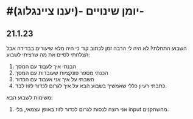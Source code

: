 #יומן שינויים -(יענו ציינגלוג)-
===
21.1.23
---
השבוע התחלתי!
לא היה לי הרבה זמן לכתוב קוד כי היה מלא שיעורים בבדידה אבל הצלחתי לסיים את מה שרציתי לשבוע:
1. הבנתי איך לעבוד עם המסך
2. הכנתי מספר פונקציות שעובדות עם המסך
3. חשבתי על איך אני אעבוד עם הכדור
4. כתבתי רעיון כללי שאמשיך בשבוע הבא על איך לגרום לכדור לזוז לבד.

משימות לשבוע הבא:
1. אני רוצה לנסות לגרום לכדור לזוז באופן עצמאי, בלי input מהשחקנים. 
